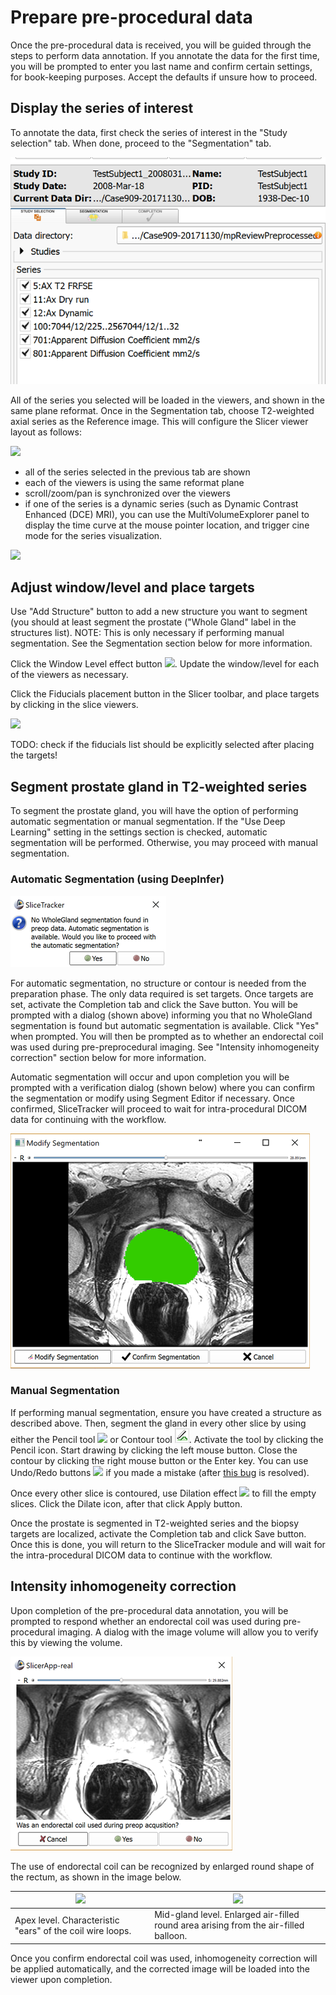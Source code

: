# Prepare pre-procedural data

Once the pre-procedural data is received, you will be guided through the steps to perform data annotation. If you annotate the data for the first time, you will be prompted to enter you last name and confirm certain settings, for book-keeping purposes. Accept the defaults if unsure how to proceed.

## Display the series of interest

To annotate the data, first check the series of interest in the "Study selection" tab. When done, proceed to the "Segmentation" tab.

![](/assets/mpReview.png)

All of the series you selected will be loaded in the viewers, and shown in the same plane reformat. Once in the Segmentation tab, choose T2-weighted axial series as the Reference image. This will configure the Slicer viewer layout as follows:

![](../images/viewers_configured.jpg)

* all of the series selected in the previous tab are shown
* each of the viewers is using the same reformat plane
* scroll/zoom/pan is synchronized over the viewers
* if one of the series is a dynamic series \(such as Dynamic Contrast Enhanced \(DCE\) MRI\), you can use the MultiVolumeExplorer panel to display the time curve at the mouse pointer location, and trigger cine mode for the series visualization.

![](../images/dynamic_plot.png)

## Adjust window/level and place targets

Use "Add Structure" button to add a new structure you want to segment \(you should at least segment the prostate \("Whole Gland" label in the structures list\). NOTE: This is only necessary if performing manual segmentation. See the Segmentation section below for more information.

Click the Window Level effect button ![](../images/wl_icon.png). Update the window/level for each of the viewers as necessary.

Click the Fiducials placement button in the Slicer toolbar, and place targets by clicking in the slice viewers.

![](../images/fiducials_placement.png)

TODO: check if the fiducials list should be explicitly selected after placing the targets!

## Segment prostate gland in T2-weighted series

To segment the prostate gland, you will have the option of performing automatic segmentation or manual segmentation. If the "Use Deep Learning" setting in the settings section is checked, automatic segmentation will be performed. Otherwise, you may proceed with manual segmentation.

### Automatic Segmentation \(using DeepInfer\)

![](/assets/automatic_segmentation_prompt.png)

For automatic segmentation, no structure or contour is needed from the preparation phase. The only data required is set targets. Once targets are set, activate the Completion tab and click the Save button. You will be prompted with a dialog \(shown above\) informing you that no WholeGland segmentation is found but automatic segmentation is available. Click "Yes" when prompted. You will then be prompted as to whether an endorectal coil was used during pre-preprocedural imaging. See "Intensity inhomogeneity correction" section below for more information.

Automatic segmentation will occur and upon completion you will be prompted with a verification dialog \(shown below\) where you can confirm the segmentation or modify using Segment Editor if necessary. Once confirmed, SliceTracker will proceed to wait for intra-procedural DICOM data for continuing with the workflow.

![](/assets/automatic_segmentation_verification.png)

### Manual Segmentation

If performing manual segmentation, ensure you have created a structure as described above. Then, segment the gland in every other slice by using either the Pencil tool ![](../images/pencil_effect.png) or Contour tool ![](../images/contour_effect.png). Activate the tool by clicking the Pencil icon. Start drawing by clicking the left mouse button. Close the contour by clicking the right mouse button or the Enter key. You can use Undo/Redo buttons ![](../images/undoredo_buttons.png) if you made a mistake \(after [this bug](https://github.com/SlicerProstate/mpReview/issues/135) is resolved\).

Once every other slice is contoured, use Dilation effect ![](../images/dilate_effect.png) to fill the empty slices. Click the Dilate icon, after that click Apply button.

Once the prostate is segmented in T2-weighted series and the biopsy targets are localized, activate the Completion tab and click Save button. Once this is done, you will return to the SliceTracker module and will wait for the intra-procedural DICOM data to continue with the workflow.

## Intensity inhomogeneity correction

Upon completion of the pre-procedural data annotation, you will be prompted to respond whether an endorectal coil was used during pre-procedural imaging. A dialog with the image volume will allow you to verify this by viewing the volume.

![](/assets/ecoil_prompt.png)



The use of endorectal coil can be recognized by enlarged round shape of the rectum, as shown in the image below.

| ![](../images/ecoil_apex.png) | ![](../images/ecoil_midgland.png) |
| --- | --- |
| Apex level. Characteristic "ears" of the coil wire loops. | Mid-gland level. Enlarged air-filled round area arising from the air-filled balloon. |

Once you confirm endorectal coil was used, inhomogeneity correction will be applied automatically, and the corrected image will be loaded into the viewer upon completion.

